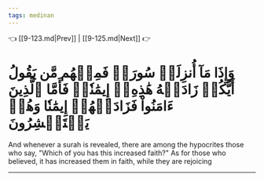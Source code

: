 ```yaml
---
tags: medinan
---
```


👈 [[9-123.md|Prev]] | [[9-125.md|Next]] 👉

# وَإِذَا مَآ أُنزِلَتۡ سُورَةٞ فَمِنۡهُم مَّن يَقُولُ أَيُّكُمۡ زَادَتۡهُ هَٰذِهِۦٓ إِيمَٰنٗاۚ فَأَمَّا ٱلَّذِينَ ءَامَنُواْ فَزَادَتۡهُمۡ إِيمَٰنٗا وَهُمۡ يَسۡتَبۡشِرُونَ

And whenever a surah is revealed, there are among the hypocrites those who say, "Which of you has this increased faith?" As for those who believed, it has increased them in faith, while they are rejoicing

---

